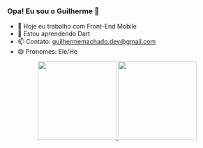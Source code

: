 ### Opa! Eu sou o Guilherme 🙂

- 🔭 Hoje eu trabalho com Front-End Mobile
- 🌱 Estou aprendendo Dart
- 📫 Contato: guilhermemachado.dev@gmail.com
- 😄 Pronomes: Ele/He

<div align="center">
  <a href="https://github.com/guilherme-CMachado">
  <img height="180em" src="https://github-readme-stats.vercel.app/api?username=guilherme-CMachado&show_icons=true&theme=cobalt&include_all_commits=true&count_private=true"/>
  <img height="180em" src="https://github-readme-stats.vercel.app/api/top-langs/?username=guilherme-CMachado&layout=compact&langs_count=7&theme=cobalt"/>
